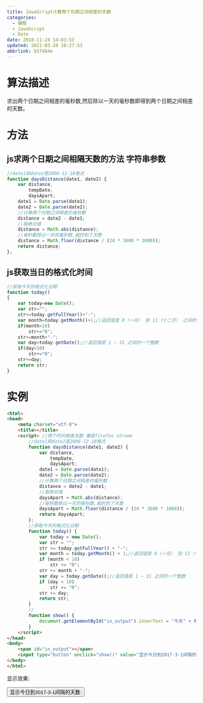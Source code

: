 ```yaml
---
title: JavaScript计算两个日期之间相差的天数
categories: 
  - 编程
  - JavaScript
  - Date
date: 2018-11-24 14:03:53
updated: 2021-03-20 10:27:53
abbrlink: b57484e
---
```

# 算法描述
求出两个日期之间相差的毫秒数,然后除以一天的毫秒数即得到两个日期之间相差的天数。
# 方法
## js求两个日期之间相隔天数的方法 字符串参数
```javascript
//date1和date2是2006-12-18格式 
function daysDistance(date1, date2) {     
    var distance,
        tempDate,
        daysApart;
    date1 = Date.parse(date1);
    date2 = Date.parse(date2);
    //计算两个日期之间相差的毫秒数
    distance = date2 - date1;
    //取绝对值
    distance = Math.abs(distance);
    //毫秒数除以一天的毫秒数,就的到了天数
    distance = Math.floor(distance / (24 * 3600 * 1000));
    return distance;
};
```
## js获取当日的格式化时间
```javascript
//获取今天的格式化日期
function today()
{
    var today=new Date();
    var str="";
    str+=today.getFullYear()+"-";
    var month=today.getMonth()+1;//返回值是 0（一月） 到 11（十二月） 之间的一个整数。
    if(month<10)
        str+="0";
    str+=month+"-";
    var day=today.getDate();//返回值是 1 ~ 31 之间的一个整数
    if(day<10)
        str+="0";
    str+=day;
    return str;
}
```
# 实例
```html
<html>
<head>
    <meta charset="utf-8">
    <title></title>
    <script> //两个时间相差天数 兼容firefox chrome
        //date1和date2是2006-12-18格式 
        function daysDistance(date1, date2) {
            var distance,
                tempDate,
                daysApart;
            date1 = Date.parse(date1);
            date2 = Date.parse(date2);
            //计算两个日期之间相差的毫秒数
            distance = date2 - date1;
            //取绝对值
            daysApart = Math.abs(distance);
            //毫秒数除以一天的毫秒数,就的到了天数
            daysApart = Math.floor(distance / (24 * 3600 * 1000));
            return daysApart;
        };
        //获取今天的格式化日期
        function today() {
            var today = new Date();
            var str = "";
            str += today.getFullYear() + "-";
            var month = today.getMonth() + 1;//返回值是 0（一月） 到 11（十二月） 之间的一个整数。
            if (month < 10)
                str += "0";
            str += month + "-";
            var day = today.getDate();//返回值是 1 ~ 31 之间的一个整数
            if (day < 10)
                str += "0";
            str += day;
            return str;
        }
        //
        function show() {
            document.getElementById("in_output").innerText = "今天" + today() + "到2017-3-1共计:" + daysDistance("2017-3-1", today()) + "天";
        }
    </script>
</head>
<body>
    <span id="in_output"></span>
    <input type="button" onclick="show()" value="显示今日到2017-3-1间隔的天数">
</body>
</html>
```
显示效果:

<input type="button" onclick="show()" value="显示今日到2017-3-1间隔的天数:"><span id="in_output"></span>
<script>
    //date1和date2是2006-12-18格式 
    function daysDistance(date1, date2) {
        var distance,
            tempDate,
            daysApart;
        date1 = Date.parse(date1);
        date2 = Date.parse(date2);
        //计算两个日期之间相差的毫秒数
        distance = date2 - date1;
        //取绝对值
        daysApart = Math.abs(distance);
        //毫秒数除以一天的毫秒数,就的到了天数
        daysApart = Math.floor(distance / (24 * 3600 * 1000));
        return daysApart;
    };
    //获取今天的格式化日期
    function today() {
        var today = new Date();
        var str = "";
        str += today.getFullYear() + "-";
        var month = today.getMonth() + 1;//返回值是 0（一月） 到 11（十二月） 之间的一个整数。
        if (month < 10)
            str += "0";
        str += month + "-";
        var day = today.getDate();//返回值是 1 ~ 31 之间的一个整数
        if (day < 10)
            str += "0";
        str += day;
        return str;
    }
    //
    function show() {
        document.getElementById("in_output").innerText = "今天" + today() + "到2017-3-1共计:" + daysDistance("2017-3-1", today()) + "天";
    }
</script>
